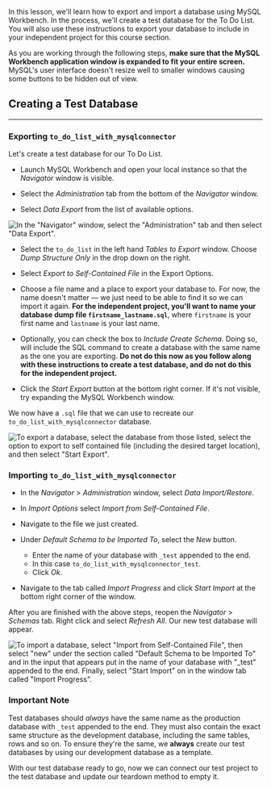 In this lesson, we'll learn how to export and import a database using MySQL Workbench. In the process, we'll create a test database for the To Do List. You will also use these instructions to export your database to include in your independent project for this course section.

As you are working through the following steps, **make sure that the MySQL Workbench application window is expanded to fit your entire screen.** MySQL's user interface doesn't resize well to smaller windows causing some buttons to be hidden out of view.

## Creating a Test Database
---

### Exporting `to_do_list_with_mysqlconnector`

Let's create a test database for our To Do List.

* Launch MySQL Workbench and open your local instance so that the _Navigator_ window is visible.

* Select the _Administration_ tab from the bottom of the _Navigator_ window.

* Select _Data Export_ from the list of available options.

![In the "Navigator" window, select the "Administration" tab and then select "Data Export".](https://learnhowtoprogram.s3.us-west-2.amazonaws.com/mysql-workbench-how-to/mysql_data_export.gif)

* Select the `to_do_list` in the left hand _Tables to Export_ window. Choose _Dump Structure Only_ in the drop down on the right.

* Select _Export to Self-Contained File_ in the Export Options.

* Choose a file name and a place to export your database to. For now, the name doesn't matter — we just need to be able to find it so we can import it again. **For the independent project, you'll want to name your database dump file `firstname_lastname.sql`**, where `firstname` is your first name and `lastname` is your last name. 

* Optionally, you can check the box to _Include Create Schema_. Doing so, will include the SQL command to create a database with the same name as the one you are exporting. **Do not do this now as you follow along with these instructions to create a test database, and do not do this for the independent project.** 

* Click the _Start Export_ button at the bottom right corner. If it's not visible, try expanding the MySQL Workbench window.

We now have a `.sql` file that we can use to recreate our `to_do_list_with_mysqlconnector` database.

![To export a database, select the database from those listed, select the option to export to self contained file (including the desired target location), and then select "Start Export".](https://learnhowtoprogram.s3.us-west-2.amazonaws.com/mysql-workbench-how-to/mysql_data_export_process.gif)

### Importing `to_do_list_with_mysqlconnector`

* In the _Navigator_ > _Administration_ window, select _Data Import/Restore_.

* In _Import Options_ select _Import from Self-Contained File_.

* Navigate to the file we just created.

* Under _Default Schema to be Imported To_, select the _New_ button.
    * Enter the name of your database with `_test` appended to the end.
    * In this case `to_do_list_with_mysqlconnector_test`.
    * Click _Ok_.

* Navigate to the tab called _Import Progress_ and click _Start Import_ at the bottom right corner of the window.

After you are finished with the above steps, reopen the _Navigator_ > _Schemas_ tab. Right click and select _Refresh All_. Our new test database will appear.

![To import a database, select "Import from Self-Contained File", then select "new" under the section called "Default Schema to be Imported To" and in the input that appears put in the name of your database with "_test" appended to the end. Finally, select "Start Import" on in the window tab called "Import Progress".](https://learnhowtoprogram.s3.us-west-2.amazonaws.com/mysql-workbench-how-to/mysql_data_import_process.gif)

### Important Note

Test databases should _always_ have the same name as the production database with `_test` appended to the end. They must also contain the exact same structure as the development database, including the same tables, rows and so on. To ensure they're the same, we **always** create our test databases by using our development database as a template.

With our test database ready to go, now we can connect our test project to the test database and update our teardown method to empty it. 